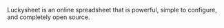 Luckysheet is an online spreadsheet that is powerful, simple to configure, and completely open source.
